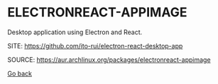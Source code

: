 # ELECTRONREACT-APPIMAGE

 Desktop application using Electron and React.

 SITE: https://github.com/ito-rui/electron-react-desktop-app

 SOURCE: https://aur.archlinux.org/packages/electronreact-appimage

 [Go back](https://portable-linux-apps.github.io/apps.html)

